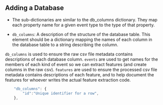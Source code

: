 ## Adding a Database

<!-- TODO : Move to core/add_database -->

- The sub-dictionaries are similar to the db_columns dictionary. They map each property name for a given event type to the type of that property.

- `db_columns`:
    A description of the structure of the database table.
    This element should be a dictionary mapping the names of each column in the database table to a string describing the column.

`db_columns` is used to ensure the raw csv file metadata contains descriptions of each database column.
`events` are used to get names for the members of each kind of event so we can extract features (and create columns in the raw csv).
`features` are used to ensure the processed csv file metadata contains descriptions of each feature, and to help document the features for whoever writes the actual feature extraction code.

```javascript
    "db_columns": {
        "id":"Unique identifier for a row",
    },
```
